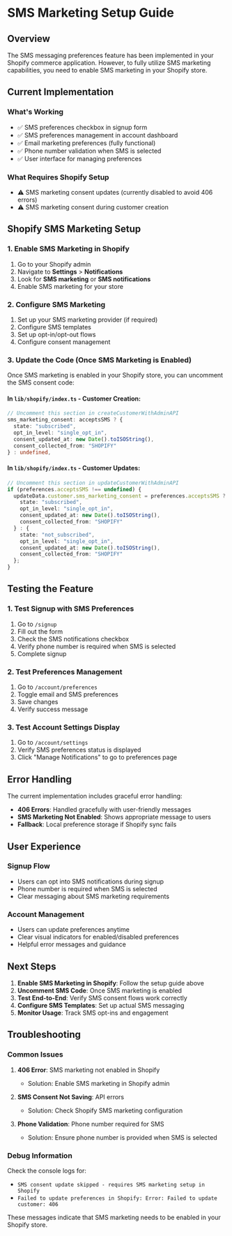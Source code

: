 # SMS Marketing Setup Guide

## Overview

The SMS messaging preferences feature has been implemented in your Shopify commerce application. However, to fully utilize SMS marketing capabilities, you need to enable SMS marketing in your Shopify store.

## Current Implementation

### What's Working
- ✅ SMS preferences checkbox in signup form
- ✅ SMS preferences management in account dashboard
- ✅ Email marketing preferences (fully functional)
- ✅ Phone number validation when SMS is selected
- ✅ User interface for managing preferences

### What Requires Shopify Setup
- ⚠️ SMS marketing consent updates (currently disabled to avoid 406 errors)
- ⚠️ SMS marketing consent during customer creation

## Shopify SMS Marketing Setup

### 1. Enable SMS Marketing in Shopify
1. Go to your Shopify admin
2. Navigate to **Settings** > **Notifications**
3. Look for **SMS marketing** or **SMS notifications**
4. Enable SMS marketing for your store

### 2. Configure SMS Marketing
1. Set up your SMS marketing provider (if required)
2. Configure SMS templates
3. Set up opt-in/opt-out flows
4. Configure consent management

### 3. Update the Code (Once SMS Marketing is Enabled)

Once SMS marketing is enabled in your Shopify store, you can uncomment the SMS consent code:

#### In `lib/shopify/index.ts` - Customer Creation:
```typescript
// Uncomment this section in createCustomerWithAdminAPI
sms_marketing_consent: acceptsSMS ? {
  state: "subscribed",
  opt_in_level: "single_opt_in",
  consent_updated_at: new Date().toISOString(),
  consent_collected_from: "SHOPIFY"
} : undefined,
```

#### In `lib/shopify/index.ts` - Customer Updates:
```typescript
// Uncomment this section in updateCustomerWithAdminAPI
if (preferences.acceptsSMS !== undefined) {
  updateData.customer.sms_marketing_consent = preferences.acceptsSMS ? {
    state: "subscribed",
    opt_in_level: "single_opt_in",
    consent_updated_at: new Date().toISOString(),
    consent_collected_from: "SHOPIFY"
  } : {
    state: "not_subscribed",
    opt_in_level: "single_opt_in",
    consent_updated_at: new Date().toISOString(),
    consent_collected_from: "SHOPIFY"
  };
}
```

## Testing the Feature

### 1. Test Signup with SMS Preferences
1. Go to `/signup`
2. Fill out the form
3. Check the SMS notifications checkbox
4. Verify phone number is required when SMS is selected
5. Complete signup

### 2. Test Preferences Management
1. Go to `/account/preferences`
2. Toggle email and SMS preferences
3. Save changes
4. Verify success message

### 3. Test Account Settings Display
1. Go to `/account/settings`
2. Verify SMS preferences status is displayed
3. Click "Manage Notifications" to go to preferences page

## Error Handling

The current implementation includes graceful error handling:

- **406 Errors**: Handled gracefully with user-friendly messages
- **SMS Marketing Not Enabled**: Shows appropriate message to users
- **Fallback**: Local preference storage if Shopify sync fails

## User Experience

### Signup Flow
- Users can opt into SMS notifications during signup
- Phone number is required when SMS is selected
- Clear messaging about SMS marketing requirements

### Account Management
- Users can update preferences anytime
- Clear visual indicators for enabled/disabled preferences
- Helpful error messages and guidance

## Next Steps

1. **Enable SMS Marketing in Shopify**: Follow the setup guide above
2. **Uncomment SMS Code**: Once SMS marketing is enabled
3. **Test End-to-End**: Verify SMS consent flows work correctly
4. **Configure SMS Templates**: Set up actual SMS messaging
5. **Monitor Usage**: Track SMS opt-ins and engagement

## Troubleshooting

### Common Issues

1. **406 Error**: SMS marketing not enabled in Shopify
   - Solution: Enable SMS marketing in Shopify admin

2. **SMS Consent Not Saving**: API errors
   - Solution: Check Shopify SMS marketing configuration

3. **Phone Validation**: Phone number required for SMS
   - Solution: Ensure phone number is provided when SMS is selected

### Debug Information

Check the console logs for:
- `SMS consent update skipped - requires SMS marketing setup in Shopify`
- `Failed to update preferences in Shopify: Error: Failed to update customer: 406`

These messages indicate that SMS marketing needs to be enabled in your Shopify store. 